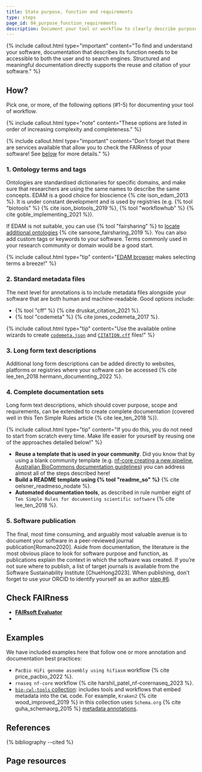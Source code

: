 ```yaml
---
title: State purpose, function and requirements
type: steps
page_id: 04_purpose_function_requirements
description: Document your tool or workflow to clearly describe purpose, function and requirements. E.g. annotations, standard metadata files, long form text descriptions, complete user documentation and / or software publication. 
---
```



{% include callout.html type="important" content="To find and understand your software, documentation that describes its function needs to be accessible to both the user and to search engines. Structured and meaningful documentation directly supports the reuse and citation of your software." %}


## How?

Pick one, or more, of the following options (#1-5) for documenting your tool of workflow.

{% include callout.html type="note" content="These options are listed in order of increasing complexity and completeness." %}

{% include callout.html type="important" content="Don't forget that there are services available that allow you to check the FAIRness of your software! See [below](#check-fairness) for more details." %}


### 1. Ontology terms and tags

Ontologies are standardised dictionaries for specific domains, and make sure that researchers are using the same names to describe the same concepts. EDAM is a good choice for bioscience {% cite ison_edam_2013 %}. It is under constant development and is used by registries (e.g. {% tool "biotools" %} {% cite ison_biotools_2019 %}, {% tool "workflowhub" %} {% cite goble_implementing_2021 %}). 

If EDAM is not suitable, you can use {% tool "fairsharing" %} to [locate additional ontologies](https://fairsharing.org/search?fairsharingRegistry=Standard) {% cite sansone_fairsharing_2019 %}. You can also add custom tags or keywords to your software. Terms commonly used in your research community or domain would be a good start.

{% include callout.html type="tip" content="[EDAM browser](https://edamontology.github.io/edam-browser) makes selecting terms a breeze!" %}


### 2. Standard metadata files

The next level for annotations is to include metadata files alongside your software that are both human and machine-readable. Good options include:

- {% tool "cff" %} {% cite druskat_citation_2021 %}.
- {% tool "codemeta" %} {% cite jones_codemeta_2017 %}.

{% include callout.html type="tip" content="Use the available online wizards to create [`codemeta.json`](https://codemeta.github.io/codemeta-generator/) and [`CITATION.cff`](https://citation-file-format.github.io/cff-initializer-javascript/#/) files!" %}


### 3. Long form text descriptions

Additional long form descriptions can be added directly to websites, platforms or registries where your software can be accessed {% cite lee_ten_2018 hermann_documenting_2022 %}. 


### 4. Complete documentation sets

Long form text descriptions, which should cover purpose, scope and requirements, can be extended to create complete documentation (covered well in this Ten Simple Rules article {% cite lee_ten_2018 %}). 

{% include callout.html type="tip" content="If you do this, you do not need to start from scratch every time. Make life easier for yourself by reusing one of the approaches detailed below!" %}

- **Reuse a template that is used in your community**. Did you know that by using a blank community template (e.g. [nf-core creating a new pipeline](https://nf-co.re/tools/#creating-a-new-pipeline), [Australian BioCommons documentation guidelines](https://github.com/AustralianBioCommons/doc_guidelines)) you can address almost all of the steps described here! 
- **Build a README template using {% tool "readme_so" %}** {% cite oelsner_readmeso_nodate %}. 
- **Automated documentation tools**, as described in rule number eight of `Ten Simple Rules for documenting scientific software` {% cite lee_ten_2018 %}.


### 5. Software publication

The final, most time consuming, and arguably most valuable avenue is to document your software in a peer-reviewed journal publication[Romano2020]. Aside from documentation, the literature is the most obvious place to look for software purpose and function, as publications explain the context in which the software was created. If you’re not sure where to publish, a list of target journals is available from the Software Sustainability Institute [ChueHong2023]. When publishing, don’t forget to use your ORCID to identify yourself as an author [step #6](#06_orcid).


## Check FAIRness

- [**FAIRsoft Evaluator**](https://openebench.bsc.es/observatory/)
- 


## Examples

We have included examples here that follow one or more annotation and documentation best practices:

- `PacBio HiFi genome assembly using hifiasm` workflow {% cite price_pacbio_2022 %}.
- `rnaseq nf-core` workflow {% cite harshil_patel_nf-corernaseq_2023 %}. 
- [`bio-cwl-tools` collection](https://github.com/common-workflow-library/bio-cwl-tools): includes tools and workflows that embed metadata into the `CWL` code. For example, `Kraken2` {% cite wood_improved_2019 %} in this collection uses `Schema.org` {% cite guha_schemaorg_2015 %} [metadata annotations](https://github.com/common-workflow-library/bio-cwl-tools/blob/258190fac5bb35500544229ff9d679026b5f3aeb/kraken2/kraken2.cwl).


## References

{% bibliography --cited %}


## Page resources

